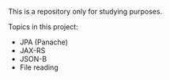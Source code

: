 This is a repository only for studying purposes.

Topics in this project:
- JPA (Panache)
- JAX-RS
- JSON-B  
- File reading
